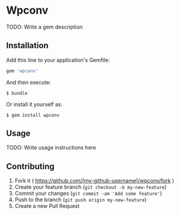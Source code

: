 # Wpconv

TODO: Write a gem description

## Installation

Add this line to your application's Gemfile:

```ruby
gem 'wpconv'
```

And then execute:

    $ bundle

Or install it yourself as:

    $ gem install wpconv

## Usage

TODO: Write usage instructions here

## Contributing

1. Fork it ( https://github.com/[my-github-username]/wpconv/fork )
2. Create your feature branch (`git checkout -b my-new-feature`)
3. Commit your changes (`git commit -am 'Add some feature'`)
4. Push to the branch (`git push origin my-new-feature`)
5. Create a new Pull Request
